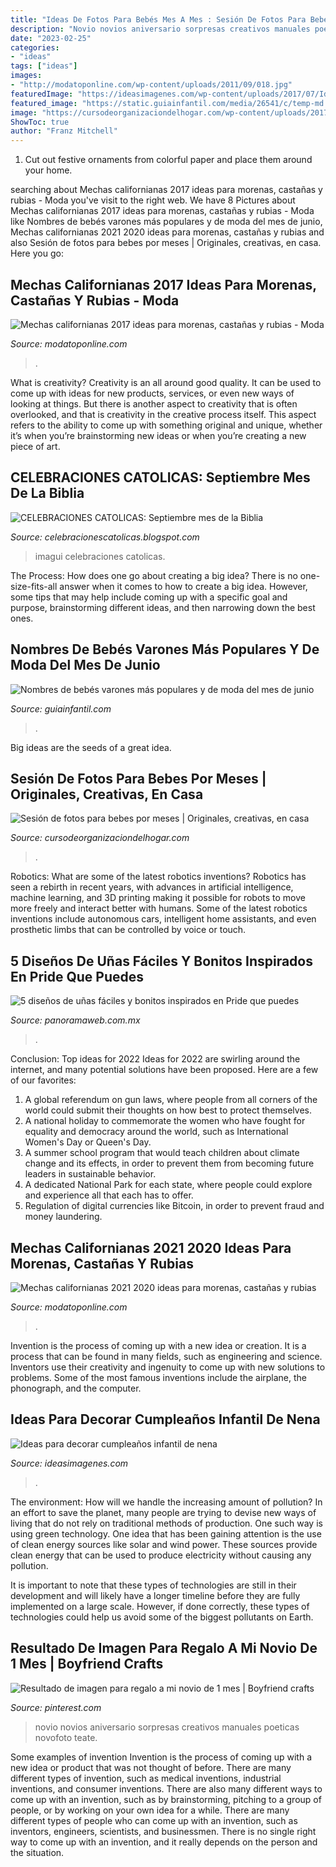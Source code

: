 ```yaml
---
title: "Ideas De Fotos Para Bebés Mes A Mes : Sesión De Fotos Para Bebes Por Meses"
description: "Novio novios aniversario sorpresas creativos manuales poeticas novofoto teate"
date: "2023-02-25"
categories:
- "ideas"
tags: ["ideas"]
images:
- "http://modatoponline.com/wp-content/uploads/2011/09/018.jpg"
featuredImage: "https://ideasimagenes.com/wp-content/uploads/2017/07/IdeasNena15-1.jpg"
featured_image: "https://static.guiainfantil.com/media/26541/c/temp-md.jpg"
image: "https://cursodeorganizaciondelhogar.com/wp-content/uploads/2017/08/ideas-para-la-fotografía-que-enmarca-los-primeros-doce-meses-del-bebe-8.jpg"
ShowToc: true
author: "Franz Mitchell"
---
```



1. Cut out festive ornaments from colorful paper and place them around your home.

	

		
searching about Mechas californianas 2017 ideas para morenas, castañas y rubias - Moda you've visit to the right web. We have 8 Pictures about Mechas californianas 2017 ideas para morenas, castañas y rubias - Moda like Nombres de bebés varones más populares y de moda del mes de junio, Mechas californianas 2021 2020 ideas para morenas, castañas y rubias and also Sesión de fotos para bebes por meses | Originales, creativas, en casa. Here you go:
		
    
## Mechas Californianas 2017 Ideas Para Morenas, Castañas Y Rubias - Moda

<img loading=lazy src="http://modatoponline.com/wp-content/uploads/2011/09/018.jpg" onerror="this.onerror=null;this.src='https://tse1.mm.bing.net/th?id=OIP.ozW8WIIzXdjUEiQ9rYL5sQHaI4&amp;pid=15.1';" alt="Mechas californianas 2017 ideas para morenas, castañas y rubias - Moda">

_Source: modatoponline.com_

>. 

	

What is creativity?
Creativity is an all around good quality. It can be used to come up with ideas for new products, services, or even new ways of looking at things. But there is another aspect to creativity that is often overlooked, and that is creativity in the creative process itself. This aspect refers to the ability to come up with something original and unique, whether it’s when you’re brainstorming new ideas or when you’re creating a new piece of art.

    
## CELEBRACIONES CATOLICAS: Septiembre Mes De La Biblia

<img loading=lazy src="https://2.bp.blogspot.com/-hpildzOu-DY/Tb9UTvTAZxI/AAAAAAAARvo/zM5ufU-VZjM/s400/Septiembre+mes+de+la+biblia.png" onerror="this.onerror=null;this.src='https://tse2.mm.bing.net/th?id=OIP.vClSw66U6aQ7ceJ0mLUR-QAAAA&amp;pid=15.1';" alt="CELEBRACIONES CATOLICAS: Septiembre mes de la Biblia">

_Source: celebracionescatolicas.blogspot.com_

>imagui celebraciones catolicas. 

	

The Process: How does one go about creating a big idea?
There is no one-size-fits-all answer when it comes to how to create a big idea. However, some tips that may help include coming up with a specific goal and purpose, brainstorming different ideas, and then narrowing down the best ones.

    
## Nombres De Bebés Varones Más Populares Y De Moda Del Mes De Junio

<img loading=lazy src="https://static.guiainfantil.com/media/26541/c/temp-md.jpg" onerror="this.onerror=null;this.src='https://tse2.mm.bing.net/th?id=OIP.l9nQRyyNn7JeiGYFDjxGjQHaHa&amp;pid=15.1';" alt="Nombres de bebés varones más populares y de moda del mes de junio">

_Source: guiainfantil.com_

>. 

	

Big ideas are the seeds of a great idea.

    
## Sesión De Fotos Para Bebes Por Meses | Originales, Creativas, En Casa

<img loading=lazy src="https://cursodeorganizaciondelhogar.com/wp-content/uploads/2017/08/ideas-para-la-fotografía-que-enmarca-los-primeros-doce-meses-del-bebe-8.jpg" onerror="this.onerror=null;this.src='https://tse3.mm.bing.net/th?id=OIP.3tui6diBMlBuU9AhaemKnAHaLV&amp;pid=15.1';" alt="Sesión de fotos para bebes por meses | Originales, creativas, en casa">

_Source: cursodeorganizaciondelhogar.com_

>. 

	

Robotics: What are some of the latest robotics inventions?
Robotics has seen a rebirth in recent years, with advances in artificial intelligence, machine learning, and 3D printing making it possible for robots to move more freely and interact better with humans. Some of the latest robotics inventions include autonomous cars, intelligent home assistants, and even prosthetic limbs that can be controlled by voice or touch.

    
## 5 Diseños De Uñas Fáciles Y Bonitos Inspirados En Pride Que Puedes

<img loading=lazy src="https://www.panoramaweb.com.mx/u/fotografias/m/2021/6/17/f1280x720-5249_136924_6718.jpeg" onerror="this.onerror=null;this.src='https://tse4.mm.bing.net/th?id=OIP.TWyLTYxfhRS0qCw_hF_a8AHaEK&amp;pid=15.1';" alt="5 diseños de uñas fáciles y bonitos inspirados en Pride que puedes">

_Source: panoramaweb.com.mx_

>. 

	

Conclusion: Top ideas for 2022
Ideas for 2022 are swirling around the internet, and many potential solutions have been proposed. Here are a few of our favorites: 
1. A global referendum on gun laws, where people from all corners of the world could submit their thoughts on how best to protect themselves. 
2. A national holiday to commemorate the women who have fought for equality and democracy around the world, such as International Women's Day or Queen's Day. 
3. A summer school program that would teach children about climate change and its effects, in order to prevent them from becoming future leaders in sustainable behavior. 
4. A dedicated National Park for each state, where people could explore and experience all that each has to offer. 
5. Regulation of digital currencies like Bitcoin, in order to prevent fraud and money laundering.

    
## Mechas Californianas 2021 2020 Ideas Para Morenas, Castañas Y Rubias

<img loading=lazy src="https://modatoponline.com/wp-content/uploads/2011/09/001.jpg" onerror="this.onerror=null;this.src='https://tse2.mm.bing.net/th?id=OIP.MPDBYXSDHkShjA7XuyagNwHaLa&amp;pid=15.1';" alt="Mechas californianas 2021 2020 ideas para morenas, castañas y rubias">

_Source: modatoponline.com_

>. 

	

Invention is the process of coming up with a new idea or creation. It is a process that can be found in many fields, such as engineering and science. Inventors use their creativity and ingenuity to come up with new solutions to problems. Some of the most famous inventions include the airplane, the phonograph, and the computer.

    
## Ideas Para Decorar Cumpleaños Infantil De Nena

<img loading=lazy src="https://ideasimagenes.com/wp-content/uploads/2017/07/IdeasNena15-1.jpg" onerror="this.onerror=null;this.src='https://tse4.mm.bing.net/th?id=OIP.nLrAuDBh9ayX7sZZjwDJxwHaJ4&amp;pid=15.1';" alt="Ideas para decorar cumpleaños infantil de nena">

_Source: ideasimagenes.com_

>. 

	

The environment: How will we handle the increasing amount of pollution?
In an effort to save the planet, many people are trying to devise new ways of living that do not rely on traditional methods of production. One such way is using green technology. 
One idea that has been gaining attention is the use of clean energy sources like solar and wind power. These sources provide clean energy that can be used to produce electricity without causing any pollution. 

It is important to note that these types of technologies are still in their development and will likely have a longer timeline before they are fully implemented on a large scale. However, if done correctly, these types of technologies could help us avoid some of the biggest pollutants on Earth.

    
## Resultado De Imagen Para Regalo A Mi Novio De 1 Mes | Boyfriend Crafts

<img loading=lazy src="https://i.pinimg.com/736x/79/4e/18/794e182f4ce4d59c332f15828142d2f2.jpg" onerror="this.onerror=null;this.src='https://tse3.mm.bing.net/th?id=OIP.BdOR3HQOGa2IDluY2-3n7QAAAA&amp;pid=15.1';" alt="Resultado de imagen para regalo a mi novio de 1 mes | Boyfriend crafts">

_Source: pinterest.com_

>novio novios aniversario sorpresas creativos manuales poeticas novofoto teate. 

	

Some examples of invention
Invention is the process of coming up with a new idea or product that was not thought of before. There are many different types of invention, such as medical inventions, industrial inventions, and consumer inventions. 
There are also many different ways to come up with an invention, such as by brainstorming, pitching to a group of people, or by working on your own idea for a while. 
There are many different types of people who can come up with an invention, such as inventors, engineers, scientists, and businessmen. 
There is no single right way to come up with an invention, and it really depends on the person and the situation.


